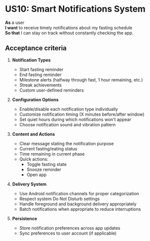 # US10: Smart Notifications System

**As** a user  
**I want** to receive timely notifications about my fasting schedule  
**So that** I can stay on track without constantly checking the app.

## Acceptance criteria

1. **Notification Types**  
   - Start fasting reminder
   - End fasting reminder
   - Milestone alerts (halfway through fast, 1 hour remaining, etc.)
   - Streak achievements
   - Custom user-defined reminders

2. **Configuration Options**  
   - Enable/disable each notification type individually
   - Customize notification timing (X minutes before/after window)
   - Set quiet hours during which notifications won't appear
   - Choose notification sound and vibration pattern

3. **Content and Actions**  
   - Clear message stating the notification purpose
   - Current fasting/eating status
   - Time remaining in current phase
   - Quick actions:
     - Toggle fasting state
     - Snooze reminder
     - Open app

4. **Delivery System**  
   - Use Android notification channels for proper categorization
   - Respect system Do Not Disturb settings
   - Handle foreground and background delivery appropriately
   - Batch notifications when appropriate to reduce interruptions

5. **Persistence**  
   - Store notification preferences across app updates
   - Sync preferences to user account (if applicable) 